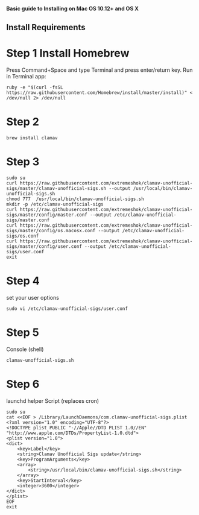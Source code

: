 #### Basic guide to Installing on Mac OS 10.12+ and OS X

## Install Requirements
# Step 1 Install Homebrew
Press Command+Space and type Terminal and press enter/return key.
Run in Terminal app:
```
ruby -e "$(curl -fsSL https://raw.githubusercontent.com/Homebrew/install/master/install)" < /dev/null 2> /dev/null
```

# Step 2
```
brew install clamav
```

# Step 3
```
sudo su
curl https://raw.githubusercontent.com/extremeshok/clamav-unofficial-sigs/master/clamav-unofficial-sigs.sh --output /usr/local/bin/clamav-unofficial-sigs.sh
chmod 777  /usr/local/bin/clamav-unofficial-sigs.sh
mkdir -p /etc/clamav-unofficial-sigs
curl https://raw.githubusercontent.com/extremeshok/clamav-unofficial-sigs/master/config/master.conf --output /etc/clamav-unofficial-sigs/master.conf
curl https://raw.githubusercontent.com/extremeshok/clamav-unofficial-sigs/master/config/os.macosx.conf --output /etc/clamav-unofficial-sigs/os.conf
curl https://raw.githubusercontent.com/extremeshok/clamav-unofficial-sigs/master/config/user.conf --output /etc/clamav-unofficial-sigs/user.conf
exit
```

# Step 4
set your user options
```
sudo vi /etc/clamav-unofficial-sigs/user.conf
```

# Step 5
Console (shell)
```
clamav-unofficial-sigs.sh
```

# Step 6
launchd helper Script (replaces cron)
```
sudo su
cat <<EOF > /Library/LaunchDaemons/com.clamav-unofficial-sigs.plist
<?xml version="1.0" encoding="UTF-8"?>
<!DOCTYPE plist PUBLIC "-//Apple//DTD PLIST 1.0//EN" "http://www.apple.com/DTDs/PropertyList-1.0.dtd">
<plist version="1.0">
<dict>
	<key>Label</key>
	<string>Clamav Unofficial Sigs update</string>
	<key>ProgramArguments</key>
	<array>
		<string>/usr/local/bin/clamav-unofficial-sigs.sh</string>
	</array>
	<key>StartInterval</key>
	<integer>3600</integer>
</dict>
</plist>
EOF
exit
```
